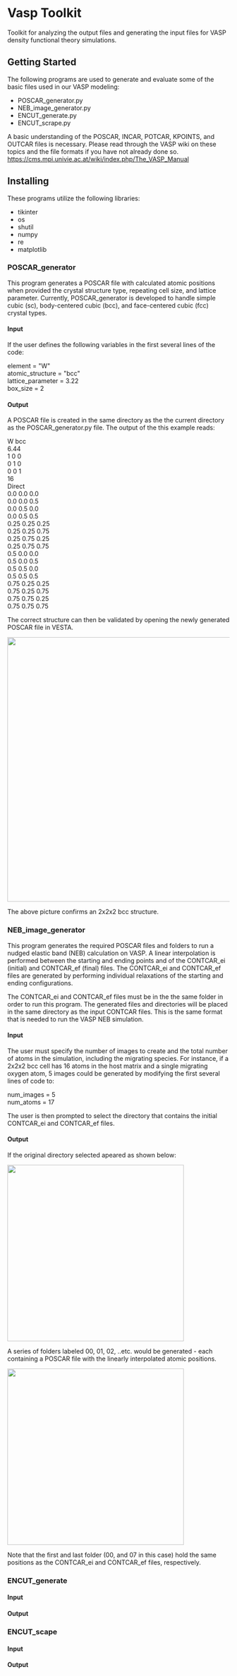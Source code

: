 # Vasp Toolkit
Toolkit for analyzing the output files and generating the input files for VASP density functional theory simulations.


## Getting Started

The following programs are used to generate and evaluate some of the basic files used in our VASP modeling:

- POSCAR_generator.py
- NEB_image_generator.py
- ENCUT_generate.py
- ENCUT_scrape.py

A basic understanding of the POSCAR, INCAR, POTCAR, KPOINTS, and OUTCAR files is necessary. Please read through the VASP wiki on these topics and the file formats if you have not already done so. https://cms.mpi.univie.ac.at/wiki/index.php/The_VASP_Manual


## Installing
These programs utilize the following libraries:
- tikinter
- os
- shutil
- numpy
- re
- matplotlib


### POSCAR_generator
This program generates a POSCAR file with calculated atomic positions when provided the crystal structure type, repeating cell size, and lattice parameter. Currently, POSCAR_generator is developed to handle simple cubic (sc), body-centered cubic (bcc), and face-centered cubic (fcc) crystal types. 

#### Input
If the user defines the following variables in the first several lines of the code:

element = "W"\
atomic_structure = "bcc"\
lattice_parameter = 3.22\
box_size = 2

#### Output
A POSCAR file is created in the same directory as the the current directory as the POSCAR_generator.py file. The output of the this example reads:

W bcc\
6.44\
1 0 0\
0 1 0\
0 0 1\
16\
Direct\
0.0 0.0 0.0\
0.0 0.0 0.5\
0.0 0.5 0.0\
0.0 0.5 0.5\
0.25 0.25 0.25\
0.25 0.25 0.75\
0.25 0.75 0.25\
0.25 0.75 0.75\
0.5 0.0 0.0\
0.5 0.0 0.5\
0.5 0.5 0.0\
0.5 0.5 0.5\
0.75 0.25 0.25\
0.75 0.25 0.75\
0.75 0.75 0.25\
0.75 0.75 0.75

The correct structure can then be validated by opening the newly generated POSCAR file in VESTA. 

<img src="https://github.com/cameronmcelfresh/vasp-toolkit/blob/master/w_cell.JPG" width="600">

The above picture confirms an 2x2x2 bcc structure. 

### NEB_image_generator
This program generates the required POSCAR files and folders to run a nudged elastic band (NEB) calculation on VASP. A linear interpolation is performed between the starting and ending points and of the CONTCAR_ei (initial) and CONTCAR_ef (final) files. The CONTCAR_ei and CONTCAR_ef files are generated by performing individual relaxations of the starting and ending configurations. 

The CONTCAR_ei and CONTCAR_ef files must be in the the same folder in order to run this program. The generated files and directories will be placed in the same directory as the input CONTCAR files. This is the same format that is needed to run the VASP NEB simulation.

#### Input
The user must specify the number of images to create and the total number of atoms in the simulation, including the migrating species. For instance, if a 2x2x2 bcc cell has 16 atoms in the host matrix and a single migrating oxygen atom, 5 images could be generated by modifying the first several lines of code to:

num_images = 5\
num_atoms = 17 

The user is then prompted to select the directory that contains the initial CONTCAR_ei and CONTCAR_ef files.

#### Output
If the original directory selected apeared as shown below:

<img src="https://github.com/cameronmcelfresh/vasp-toolkit/blob/master/neb_initial.JPG" width="400">

A series of folders labeled 00, 01, 02, ..etc. would be generated - each containing a POSCAR file with the linearly interpolated atomic positions. 

<img src="https://github.com/cameronmcelfresh/vasp-toolkit/blob/master/neb_final.JPG" width="400">

Note that the first and last folder (00, and 07 in this case) hold the same positions as the CONTCAR_ei and CONTCAR_ef files, respectively. 

### ENCUT_generate

#### Input

#### Output

### ENCUT_scape

#### Input

#### Output




  
